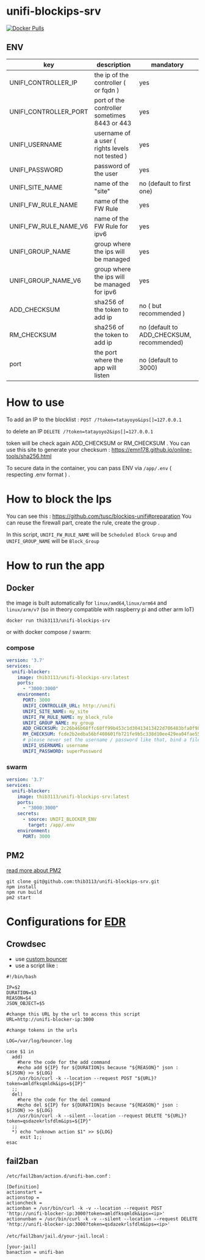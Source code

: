# unifi-blockips-srv

[![Docker Pulls](https://img.shields.io/docker/pulls/thib3113/unifi-blockips-srv.svg)](https://hub.docker.com/r/thib3113/unifi-blockips-srv)

## ENV

| key | description | mandatory |
|--|--|--
| UNIFI_CONTROLLER_IP | the ip of the controller ( or fqdn ) | yes
| UNIFI_CONTROLLER_PORT | port of the controller sometimes 8443 or 443| yes
| UNIFI_USERNAME | username of a user ( rights levels not tested ) | yes
| UNIFI_PASSWORD | password of the user | yes
| UNIFI_SITE_NAME | name of the "site" | no (default to first one)
| UNIFI_FW_RULE_NAME | name of the FW Rule | yes
| UNIFI_FW_RULE_NAME_V6 | name of the FW Rule for ipv6 | yes
| UNIFI_GROUP_NAME | group where the ips will be managed | yes
| UNIFI_GROUP_NAME_V6 | group where the ips will be managed for ipv6 | yes
| ADD_CHECKSUM | sha256 of the token to add ip | no ( but recommended )
| RM_CHECKSUM | sha256 of the token to add ip | no (default to ADD_CHECKSUM, recommended)
| port | the port where the app will listen | no (default to 3000)


# How to use

To add an IP to the blocklist :
`POST /?token=tatayoyo&ips[]=127.0.0.1`

to delete an IP
`DELETE /?token=tatayoyo2&ips[]=127.0.0.1`

token will be check again ADD_CHECKSUM or RM_CHECKSUM . You can use this site to generate your checksum : https://emn178.github.io/online-tools/sha256.html

To secure data in the container, you can pass ENV via `/app/.env` ( respecting .env format ) .

# How to block the Ips
You can see this : https://github.com/tusc/blockips-unifi#preparation
You can reuse the firewall part, create the rule, create the group .

In this script,
`UNIFI_FW_RULE_NAME` will be `Scheduled Block Group`
and
`UNIFI_GROUP_NAME` will be `Block_Group`

# How to run the app

## Docker
the image is built automatically for `linux/amd64`,`linux/arm64` and `linux/arm/v7` (so in theory compatible with raspberry pi and other arm IoT)

`docker run thib3113/unifi-blockips-srv`

or with docker compose / swarm:

### compose
```yaml
version: '3.7'
services:
  unifi-blocker:
    image: thib3113/unifi-blockips-srv:latest
    ports:
      - "3000:3000"
    environment:
      PORT: 3000
      UNIFI_CONTROLLER_URL: http://unifi
      UNIFI_SITE_NAME: my_site
      UNIFI_FW_RULE_NAME: my_block_rule
      UNIFI_GROUP_NAME: my_group
      ADD_CHECKSUM: 2c26b46b68ffc68ff99b453c1d30413413422d706483bfa0f98a5e886266e7ae
      RM_CHECKSUM: fcde2b2edba56bf408601fb721fe9b5c338d10ee429ea04fae5511b68fbf8fb9
      # please never set the username / password like that, bind a file to /.env with the variables
      UNIFI_USERNAME: username
      UNIFI_PASSWORD: superPassword
```

### swarm
```yaml
version: '3.7'
services:
  unifi-blocker:
    image: thib3113/unifi-blockips-srv:latest
    ports:
      - "3000:3000"
    secrets:
      - source: UNIFI_BLOCKER_ENV
        target: /app/.env
    environment:
      PORT: 3000
```

## PM2

[read more about PM2](https://pm2.keymetrics.io/)

```shell
git clone git@github.com:thib3113/unifi-blockips-srv.git
npm install
npm run build
pm2 start
```

# Configurations for [EDR](https://en.wikipedia.org/wiki/Endpoint_detection_and_response)
## Crowdsec
- use [custom bouncer](https://github.com/crowdsecurity/cs-custom-bouncer)
- use a script like :


```shell
#!/bin/bash

IP=$2
DURATION=$3
REASON=$4
JSON_OBJECT=$5

#change this URL by the url to access this script
URL=http://unifi-blocker-ip:3000

#change tokens in the urls

LOG=/var/log/bouncer.log

case $1 in
  add)
    #here the code for the add command
    #echo add ${IP} for ${DURATION}s because "${REASON}" json : ${JSON} >> ${LOG}
    /usr/bin/curl -k --location --request POST "${URL}?token=amldfksqmldk&ips=${IP}"
  ;;
  del)
    #here the code for the del command
    #echo del ${IP} for ${DURATION}s because "${REASON}" json : ${JSON} >> ${LOG}
    /usr/bin/curl -k --silent --location --request DELETE "${URL}?token=qsdazekrlsfdlm&ips=${IP}"
  ;;
  *) echo "unknown action $1" >> ${LOG}
     exit 1;;
esac
```

## fail2ban

`/etc/fail2ban/action.d/unifi-ban.conf` :
```
[Definition]
actionstart =
actionstop =
actioncheck =
actionban = /usr/bin/curl -k -v --location --request POST 'http://unifi-blocker-ip:3000?token=amldfksqmldk&ips=<ip>'
actionunban = /usr/bin/curl -k -v --silent --location --request DELETE 'http://unifi-blocker-ip:3000?token=qsdazekrlsfdlm&ips=<ip>'
```

`/etc/fail2ban/jail.d/your-jail.local` :

```
[your-jail]
banaction = unifi-ban
```
